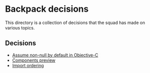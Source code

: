 # Backpack decisions

This directory is a collection of decisions that the squad has made on various topics.

## Decisions

<!-- Please keep this in alphabetical order. -->
+ [Assume non-null by default in Objective-C](./assume-non-null-by-default.md)
+ [Components preview](./components-preview.md)
+ [Import ordering](./import-ordering.md)
